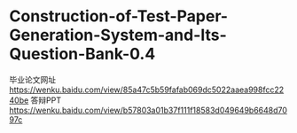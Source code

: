 # Construction-of-Test-Paper-Generation-System-and-Its-Question-Bank-0.4
毕业论文网址 
https://wenku.baidu.com/view/85a47c5b59fafab069dc5022aaea998fcc2240be
答辩PPT
https://wenku.baidu.com/view/b57803a01b37f111f18583d049649b6648d7097c

